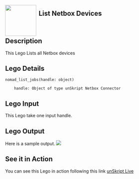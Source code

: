 [<img align="left" src="https://unskript.com/assets/favicon.png" width="100" height="100" style="padding-right: 5px">](https://unskript.com/assets/favicon.png) 
<h2>List Netbox Devices</h2>

<br>

## Description
This Lego Lists all Netbox devices


## Lego Details

    nomad_list_jobs(handle: object)

        handle: Object of type unSkript Netbox Connector

## Lego Input
This Lego take one input handle.

## Lego Output
Here is a sample output.
<img src="./1.png">

## See it in Action

You can see this Lego in action following this link [unSkript Live](https://us.app.unskript.io)